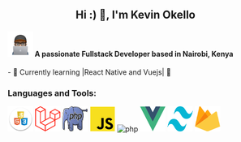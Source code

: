 

<h2 align="center">Hi :) 👋, I'm Kevin Okello</h2>
<h4 ><img src="29167041.png" alt="php" width="50" height="50"/> A passionate Fullstack Developer based in Nairobi, Kenya</h4>
- 🌱 Currently learning |React Native and Vuejs| 🎉
<h3 align="left">Languages and Tools:</h3>
<p align="left"> 
<a rel="noreferrer"> 
<img src="hcj.png" alt="php" width="50" height="50"/> 
</a> 
  <a rel="noreferrer"> 
<img src="laravel.png" alt="php" width="50" height="50"/> 
</a> 
  <a rel="noreferrer"> 
<img src="php.jpg" alt="php" width="50" height="50"/> 
</a> 
  <a rel="noreferrer"> 
<img src="jss.png" alt="php" width="50" height="50"/> 
</a> 
  <a rel="noreferrer"> 
<img src="https://d33wubrfki0l68.cloudfront.net/554c3b0e09cf167f0281fda839a5433f2040b349/ecfc9/img/header_logo.svg" alt="php" width="50" height="50"/> 
</a>   <a rel="noreferrer"> 
<img src="vue.svg" alt="php" width="50" height="50"/> 
</a>   <a rel="noreferrer"> 
<img src="tailwind.svg" alt="php" width="50" height="50"/> 
</a>   <a rel="noreferrer"> 
<img src="firebase.svg" alt="php" width="50" height="50"/> 
</a> 
</p>

